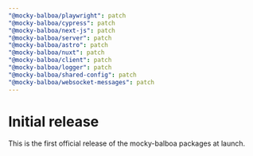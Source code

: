 ```yaml
---
"@mocky-balboa/playwright": patch
"@mocky-balboa/cypress": patch
"@mocky-balboa/next-js": patch
"@mocky-balboa/server": patch
"@mocky-balboa/astro": patch
"@mocky-balboa/nuxt": patch
"@mocky-balboa/client": patch
"@mocky-balboa/logger": patch
"@mocky-balboa/shared-config": patch
"@mocky-balboa/websocket-messages": patch
---
```


# Initial release

This is the first official release of the mocky-balboa packages at launch.
